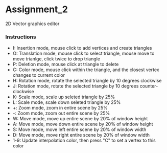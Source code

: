 # Assignment_2
2D Vector graphics editor

### Instructions

- I: Insertion mode, mouse click to add vertices and create triangles
- O: Translation mode, mouse click to select triangle, mouse move to move trianlge, click twice to drop triangle
- P: Deletion mode, mouse click at triangle to delete
- C: Color mode, mouse click within the triangle, and the closest vertex changes to current color
- H: Rotation mode, rotate the selected triangle by 10 degrees clockwise
- J: Rotation mode, rotate the selected triangle by 10 degrees counter-clockwise
- K: Scale mode, scale up seleted triangle by 25%
- L: Scale mode, scale down seleted triangle by 25%
- +: Zoom mode, zoom in entire scene by 25%
- -: Zoom mode, zoom out entire scene by 25%
- W: Move mode, move up entire scene by 20% of window height
- A: Move mode, move down entire scene by 20% of window height
- S: Move mode, move left entire scene by 20% of window width
- D: Move mode, move right entire scene by 20% of window width
- 1-9: Update interpolation color, then press "C" to set a vertex to this color